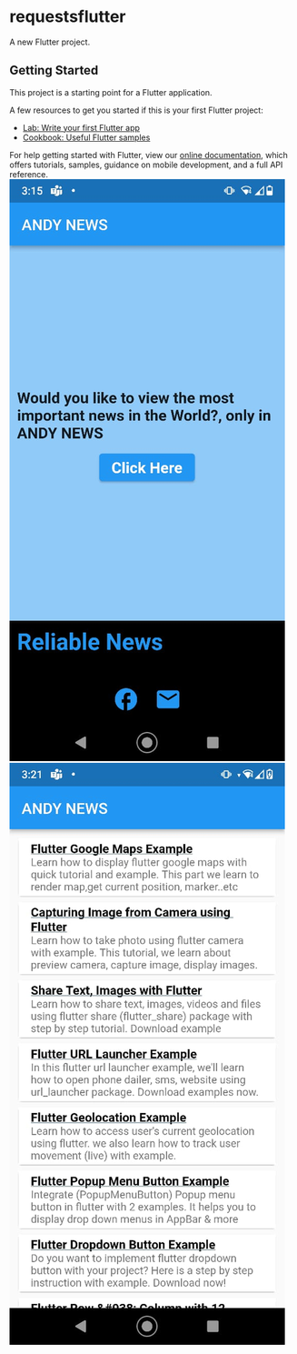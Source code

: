 # requestsflutter

A new Flutter project.

## Getting Started

This project is a starting point for a Flutter application.

A few resources to get you started if this is your first Flutter project:

- [Lab: Write your first Flutter app](https://flutter.dev/docs/get-started/codelab)
- [Cookbook: Useful Flutter samples](https://flutter.dev/docs/cookbook)

For help getting started with Flutter, view our
[online documentation](https://flutter.dev/docs), which offers tutorials,
samples, guidance on mobile development, and a full API reference.
![Alt text](https://github.com/AndyTheKSquareGroup/Request-APP-FLUTTER/blob/main/evidence/1.jpeg)
![Alt text](https://github.com/AndyTheKSquareGroup/Request-APP-FLUTTER/blob/main/evidence/2.jpeg)
